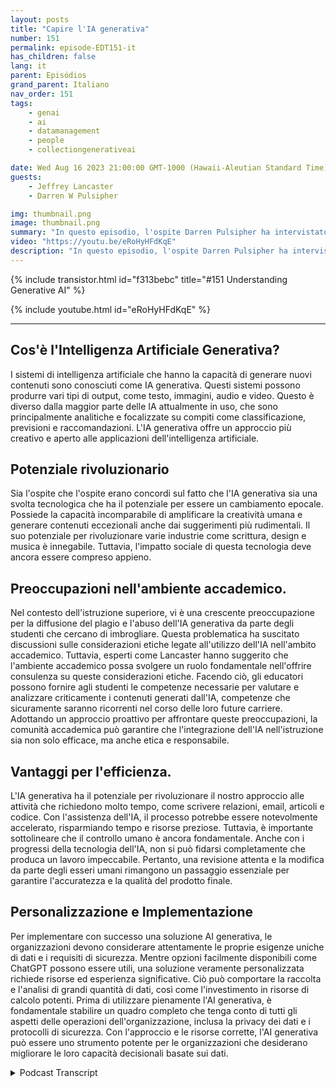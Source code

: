 ```yaml
---
layout: posts
title: "Capire l'IA generativa"
number: 151
permalink: episode-EDT151-it
has_children: false
lang: it
parent: Episódios
grand_parent: Italiano
nav_order: 151
tags:
    - genai
    - ai
    - datamanagement
    - people
    - collectiongenerativeai

date: Wed Aug 16 2023 21:00:00 GMT-1000 (Hawaii-Aleutian Standard Time)
guests:
    - Jeffrey Lancaster
    - Darren W Pulsipher

img: thumbnail.png
image: thumbnail.png
summary: "In questo episodio, l'ospite Darren Pulsipher ha intervistato il dottor Jeffrey Lancaster di Dell Technologies. La loro discussione si è incentrata sull'IA generativa e il suo potenziale impatto."
video: "https://youtu.be/eRoHyHFdKqE"
description: "In questo episodio, l'ospite Darren Pulsipher ha intervistato il dottor Jeffrey Lancaster di Dell Technologies. La loro discussione si è incentrata sull'IA generativa e il suo potenziale impatto."
---
```


<div>
{% include transistor.html id="f313bebc" title="#151 Understanding Generative AI" %}

{% include youtube.html id="eRoHyHFdKqE" %}
</div>

---

## Cos'è l'Intelligenza Artificiale Generativa?

I sistemi di intelligenza artificiale che hanno la capacità di generare nuovi contenuti sono conosciuti come IA generativa. Questi sistemi possono produrre vari tipi di output, come testo, immagini, audio e video. Questo è diverso dalla maggior parte delle IA attualmente in uso, che sono principalmente analitiche e focalizzate su compiti come classificazione, previsioni e raccomandazioni. L'IA generativa offre un approccio più creativo e aperto alle applicazioni dell'intelligenza artificiale.

## Potenziale rivoluzionario

Sia l'ospite che l'ospite erano concordi sul fatto che l'IA generativa sia una svolta tecnologica che ha il potenziale per essere un cambiamento epocale. Possiede la capacità incomparabile di amplificare la creatività umana e generare contenuti eccezionali anche dai suggerimenti più rudimentali. Il suo potenziale per rivoluzionare varie industrie come scrittura, design e musica è innegabile. Tuttavia, l'impatto sociale di questa tecnologia deve ancora essere compreso appieno.

## Preoccupazioni nell'ambiente accademico.

Nel contesto dell'istruzione superiore, vi è una crescente preoccupazione per la diffusione del plagio e l'abuso dell'IA generativa da parte degli studenti che cercano di imbrogliare. Questa problematica ha suscitato discussioni sulle considerazioni etiche legate all'utilizzo dell'IA nell'ambito accademico. Tuttavia, esperti come Lancaster hanno suggerito che l'ambiente accademico possa svolgere un ruolo fondamentale nell'offrire consulenza su queste considerazioni etiche. Facendo ciò, gli educatori possono fornire agli studenti le competenze necessarie per valutare e analizzare criticamente i contenuti generati dall'IA, competenze che sicuramente saranno ricorrenti nel corso delle loro future carriere. Adottando un approccio proattivo per affrontare queste preoccupazioni, la comunità accademica può garantire che l'integrazione dell'IA nell'istruzione sia non solo efficace, ma anche etica e responsabile.

## Vantaggi per l'efficienza.

L'IA generativa ha il potenziale per rivoluzionare il nostro approccio alle attività che richiedono molto tempo, come scrivere relazioni, email, articoli e codice. Con l'assistenza dell'IA, il processo potrebbe essere notevolmente accelerato, risparmiando tempo e risorse preziose. Tuttavia, è importante sottolineare che il controllo umano è ancora fondamentale. Anche con i progressi della tecnologia dell'IA, non si può fidarsi completamente che produca un lavoro impeccabile. Pertanto, una revisione attenta e la modifica da parte degli esseri umani rimangono un passaggio essenziale per garantire l'accuratezza e la qualità del prodotto finale.

## Personalizzazione e Implementazione

Per implementare con successo una soluzione AI generativa, le organizzazioni devono considerare attentamente le proprie esigenze uniche di dati e i requisiti di sicurezza. Mentre opzioni facilmente disponibili come ChatGPT possono essere utili, una soluzione veramente personalizzata richiede risorse ed esperienza significative. Ciò può comportare la raccolta e l'analisi di grandi quantità di dati, così come l'investimento in risorse di calcolo potenti. Prima di utilizzare pienamente l'AI generativa, è fondamentale stabilire un quadro completo che tenga conto di tutti gli aspetti delle operazioni dell'organizzazione, inclusa la privacy dei dati e i protocolli di sicurezza. Con l'approccio e le risorse corrette, l'AI generativa può essere uno strumento potente per le organizzazioni che desiderano migliorare le loro capacità decisionali basate sui dati.



<details>
<summary> Podcast Transcript </summary>

<p></p>

</details>
